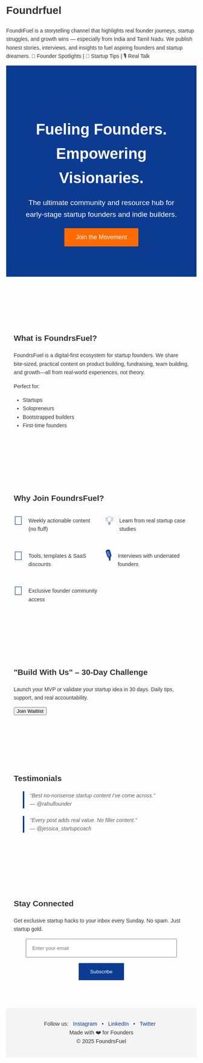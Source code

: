 # Foundrfuel
FoundrFuel is a storytelling channel that highlights real founder journeys, startup struggles, and growth wins — especially from India and Tamil Nadu.  We publish honest stories, interviews, and insights to fuel aspiring founders and startup dreamers.  💼 Founder Spotlights | 🚀 Startup Tips | 🎙 Real Talk
<!DOCTYPE html>
<html lang="en">
<head>
  <meta charset="UTF-8">
  <meta name="viewport" content="width=device-width,initial-scale=1">
  <title>FoundrsFuel – Accelerate Your Startup Journey</title>
  <style>
    body {font-family:sans-serif; margin:0; color:#333; line-height:1.6;}
    header {background:#0c3b92; color:#fff; padding:80px 20px; text-align:center;}
    header h1 {font-size:2.5rem; margin-bottom:10px;}
    header p {font-size:1.2rem; margin-bottom:20px;}
    header .cta {background:#ff6b00; color:#fff; padding:15px 30px; font-size:1rem; border:none; cursor:pointer;}
    section {padding:60px 20px; max-width:800px; margin:0 auto;}
    .features {display:grid; grid-template-columns:1fr 1fr; gap:20px;}
    .feature-item {display:flex; align-items:flex-start;}
    .feature-item span {font-size:2rem; margin-right:15px; color:#0c3b92;}
    .testimonials blockquote {font-style:italic; border-left:4px solid #0c3b92; padding-left:15px; margin-bottom:20px;}
    form {display:flex; flex-direction:column; align-items:center;}
    form input {padding:15px; width:100%; max-width:400px; margin-bottom:15px;}
    form button {padding:15px 30px; background:#0c3b92; color:#fff; border:none; cursor:pointer;}
    footer {background:#f4f4f4; padding:30px 20px; text-align:center; font-size:0.9rem;}
    footer a {color:#0c3b92; margin:0 8px; text-decoration:none;}
  </style>
</head>
<body>
  <header>
    <h1>Fueling Founders. Empowering Visionaries.</h1>
    <p>The ultimate community and resource hub for early‑stage startup founders and indie builders.</p>
    <button class="cta">Join the Movement</button>
  </header>

  <section id="about">
    <h2>What is FoundrsFuel?</h2>
    <p>FoundrsFuel is a digital-first ecosystem for startup founders. We share bite‑sized, practical content on product building, fundraising, team building, and growth—all from real‑world experiences, not theory.</p>
    <p>Perfect for:</p>
    <ul>
      <li>Startups</li>
      <li>Solopreneurs</li>
      <li>Bootstrapped builders</li>
      <li>First‑time founders</li>
    </ul>
  </section>

  <section id="why">
    <h2>Why Join FoundrsFuel?</h2>
    <div class="features">
      <div class="feature-item"><span>🚀</span><p>Weekly actionable content (no fluff)</p></div>
      <div class="feature-item"><span>💡</span><p>Learn from real startup case studies</p></div>
      <div class="feature-item"><span>🔧</span><p>Tools, templates & SaaS discounts</p></div>
      <div class="feature-item"><span>🎙️</span><p>Interviews with underrated founders</p></div>
      <div class="feature-item"><span>🤝</span><p>Exclusive founder community access</p></div>
    </div>
  </section>

  <section id="challenge">
    <h2>"Build With Us" – 30‑Day Challenge</h2>
    <p>Launch your MVP or validate your startup idea in 30 days. Daily tips, support, and real accountability.</p>
    <button class="cta">Join Waitlist</button>
  </section>

  <section id="testimonials">
    <h2>Testimonials</h2>
    <div class="testimonials">
      <blockquote>“Best no‑nonsense startup content I’ve come across.”<br>— @rahulfounder</blockquote>
      <blockquote>“Every post adds real value. No filler content.”<br>— @jessica_startupcoach</blockquote>
    </div>
  </section>

  <section id="subscribe">
    <h2>Stay Connected</h2>
    <p>Get exclusive startup hacks to your inbox every Sunday. No spam. Just startup gold.</p>
    <form>
      <input type="email" placeholder="Enter your email" required>
      <button type="submit">Subscribe</button>
    </form>
  </section>

  <footer>
    <div>
      Follow us: <a href="#">Instagram</a> • <a href="#">LinkedIn</a> • <a href="#">Twitter</a>
    </div>
    <div>Made with ❤️ for Founders</div>
    <div>© 2025 FoundrsFuel</div>
  </footer>
</body>
</html>

